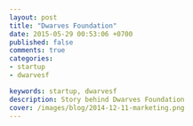 ```yaml
---
layout: post
title: "Dwarves Foundation"
date: 2015-05-29 00:53:06 +0700
published: false
comments: true
categories: 
- startup
- dwarvesf

keywords: startup, dwarvesf
description: Story behind Dwarves Foundation
cover: /images/blog/2014-12-11-marketing.png
---
```


###  
